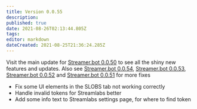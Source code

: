 ```yaml
---
title: Version 0.0.55
description:
published: true
date: 2021-08-26T02:13:44.805Z
tags:
editor: markdown
dateCreated: 2021-08-25T21:36:24.285Z
---
```


Visit the main update for [Streamer.bot 0.0.50](/Changelogs/Archives/Version-0050) to see all the shiny new features and updates. Also see [Streamer.bot 0.0.54](/Changelogs/Archives/Version-0054), [Streamer.bot 0.0.53](/Changelogs/Archives/Version-0053), [Streamer.bot 0.0.52](Version-0052) and [Streamer.bot 0.0.51](/Changelogs/Archives/Version-0051) for more fixes

* Fix some UI elements in the SLOBS tab not working correctly
* Handle invalid tokens for Streamlabs better
* Add some info text to Streamlabs settings page, for where to find token